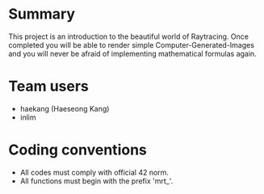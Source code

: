 # Summary
This project is an introduction to the beautiful world of Raytracing.
Once completed you will be able to render simple Computer-Generated-Images and you
will never be afraid of implementing mathematical formulas again.

# Team users
* haekang (Haeseong Kang)
* inlim

# Coding conventions

* All codes must comply with official 42 norm.
* All functions must begin with the prefix 'mrt_'.

